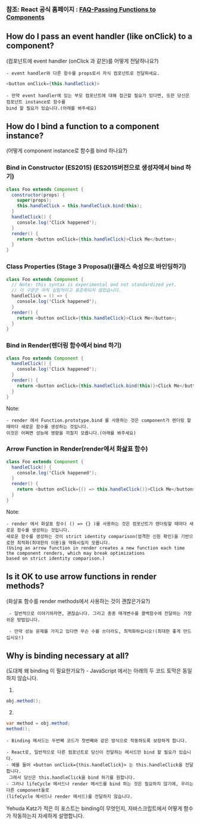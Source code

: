 ### 참조: React 공식 홈페이지 : [FAQ-Passing Functions to Components](https://reactjs.org/docs/faq-functions.html#how-do-i-bind-a-function-to-a-component-instance)

## How do I pass an event handler (like onClick) to a component?
(컴포넌트에 event handler (onClick 과 같은)를 어떻게 전달하나요?)

    - event handler와 다른 함수를 props로서 자식 컴포넌트로 전달하세요. 
    
~~~Java Script
<button onClick={this.handleClick}>
~~~
    - 만약 event handler에 있는 부모 컴포넌트에 대해 접근할 필요가 있다면, 또한 당신은 컴포넌트 instance로 함수를
    bind 할 필요가 있습니다.(아래를 봐주세요)

## How do I bind a function to a component instance?
(어떻게 component instance로 함수를 bind 하나요?)

### Bind in Constructor (ES2015) (ES2015버전으로 생성자에서 bind 하기)
~~~Java Script
class Foo extends Component {
  constructor(props) {
    super(props);
    this.handleClick = this.handleClick.bind(this);
  }
  handleClick() {
    console.log('Click happened');
  }
  render() {
    return <button onClick={this.handleClick}>Click Me</button>;
  }
}
~~~
### Class Properties (Stage 3 Proposal)(클래스 속성으로 바인딩하기)
~~~Java Script
class Foo extends Component {
  // Note: this syntax is experimental and not standardized yet.
  // 이 구문은 아직 실험적이고 표준화되지 않았습니다.
  handleClick = () => {
    console.log('Click happened');
  }
  render() {
    return <button onClick={this.handleClick}>Click Me</button>;
  }
}
~~~
### Bind in Render(렌더링 함수에서 bind 하기)
~~~Java Script
class Foo extends Component {
  handleClick() {
    console.log('Click happened');
  }
  render() {
    return <button onClick={this.handleClick.bind(this)}>Click Me</button>;
  }
}
~~~
Note:
 
    - render 에서 Function.prototype.bind 를 사용하는 것은 component가 렌더링 할때마다 새로운 함수를 생성하는 것입니다. 
    이것은 어쩌면 성능에 영향을 끼칠지 모릅니다.(아래를 봐주세요)


### Arrow Function in Render(render에서 화삺표 함수)
~~~Java Script
class Foo extends Component {
  handleClick() {
    console.log('Click happened');
  }
  render() {
    return <button onClick={() => this.handleClick()}>Click Me</button>;
  }
}
~~~
Note:

    - render 에서 화살표 함수( () => {} )를 사용하는 것은 컴포넌트가 렌더링할 때마다 새로운 함수를 생성하는 것입니다. 
    새로운 함수를 생성하는 것이 strict identity comparison(엄격한 신원 확인)을 기반으로한 최적화(최대한의 이용)을 약화시킬지 모릅니다.
    (Using an arrow function in render creates a new function each time the component renders, which may break optimizations 
    based on strict identity comparison.)

## Is it OK to use arrow functions in render methods?
(화살표 함수를 render methods에서 사용하는 것이 괜찮은가요?)

     - 일반적으로 이야기하자면, 괜찮습니다. 그리고 종종 매개변수를 콜백함수에 전달하는 가장 쉬운 방법입니다.

     - 만약 성능 문제를 가지고 있다면 무슨 수를 쓰더라도, 최적화하십시오!(최대한 좋게 만드십시오!)


## Why is binding necessary at all?
(도대체 왜 binding 이 필요한가요?)
    - JavaScript 에서는 아래의 두 코드 토막은 동일하지 않습니다. 

1)
~~~Java Script
obj.method();
~~~

2)
~~~Java Script
var method = obj.method;
method();
~~~

    - Binding 메서드는 두번째 코드가 첫번째와 같은 방식으로 작동하도록 보장하게 합니다.

    - React로, 일반적으로 다른 컴포넌트로 당신이 전달하는 메서드만 bind 할 필요가 있습니다. 
    - 예를 들어 <button onClick={this.handleClick}> 는 this.handleClick을 전달합니다. 
     그래서 당신은 this.handleClick을 bind 하기를 원합니다.
    - 그러나 lifeCycle 메서드나 render 메서드를 bind 하는 것은 필요하지 않기에, 우리는 다른 component들로 
    (lifeCycle 메서드나 render 메서드)를 전달하지 않습니다.
    

Yehuda Katz가 적은 이 포스트는 binding이 무엇인지, 자바스크립트에서 어떻게 함수가 작동하는지 자세하게 설명합니다. 




